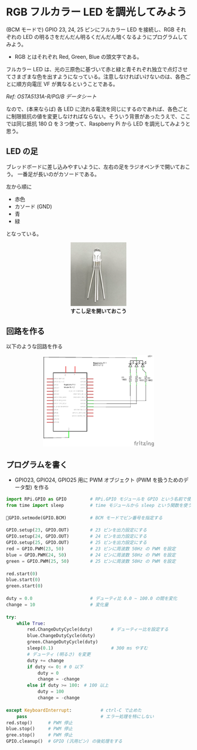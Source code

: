 # RGB フルカラー LED を調光してみよう

(BCM モードで) GPIO 23, 24, 25 ピンにフルカラー LED を接続し、RGB それぞれの LED の明るさをだんだん明るくだんだん暗くなるようにプログラムしてみよう。

- RGB とはそれぞれ Red, Green, Blue の頭文字である。

フルカラー LED は、光の三原色に基づいて赤と緑と青それぞれ独立で点灯させてさまざまな色を出すようになっている。注意しなければいけないのは、各色ごとに順方向電圧 VF が異なるということである。

*Ref: OSTA5131A-R/PG/B データシート*

なので、(本来ならば) 各 LED に流れる電流を同じにするのであれば、各色ごとに制限抵抗の値を変更しなければならない。そういう背景があったうえで、ここでは同じ抵抗 180 Ω を３つ使って、Raspberry Pi から LED を調光してみようと思う。

## LED の足

ブレッドボードに差し込みやすいように、左右の足をラジオペンチで開いておこう。
一番足が長いのがカソードである。

左から順に
- 赤色
- カソード (GND)
- 青
- 緑

となっている。

<div style="text-align: center;">
    <img src="./images/image41.png" width="30%"></br>
    <b>すこし足を開いておこう</b>
</div>

## 回路を作る

以下のような回路を作る

<div style="text-align: center;">
    <img src="./images/image42.png" width="60%"></br>
</div>

## プログラムを書く

- GPIO23, GPIO24, GPIO25 用に PWM オブジェクト (PWM を扱うためのデータ型) を作る

```python
import RPi.GPIO as GPIO         # RPi.GPIO モジュールを GPIO という名前で使う
from time import sleep          # time モジュールから sleep という関数を使う

GPIO.setmode(GPIO.BCM)         # BCM モードでピン番号を指定する

GPIO.setup(23, GPIO.OUT)        # 23 ピンを出力設定にする
GPIO.setup(24, GPIO.OUT)        # 24 ピンを出力設定にする
GPIO.setup(25, GPIO.OUT)        # 25 ピンを出力設定にする
red = GPIO.PWM(23, 50)          # 23 ピンに周波数 50Hz の PWM を設定
blue = GPIO.PWM(24, 50)         # 24 ピンに周波数 50Hz の PWM を設定
green = GPIO.PWM(25, 50)        # 25 ピンに周波数 50Hz の PWM を設定

red.start(0)
blue.start(0)
green.start(0)

duty = 0.0                      # デューティ比 0.0 ~ 100.0 の間を変化
change = 10                     # 変化量

try:
    while True:
        red.ChangeDutyCycle(duty)       # デューティー比を設定する  
        blue.ChangeDutyCycle(duty)
        green.ChangeDutyCycle(duty)
        sleep(0.1)                      # 300 ms やすむ
        # デューティ (明るさ) を変更
        duty += change
        if duty <= 0: # 0 以下
            duty = 0
            change = -change
        else if duty >= 100:　# 100 以上
            duty = 100
            change = -change

except KeyboardInterrupt:           # ctrl-C で止めた
    pass                            # エラー処理を特にしない
red.stop()      # PWM 停止
blue.stop()     # PWM 停止
gree.stop()     # PWM 停止
GPIO.cleanup()  # GPIO (汎用ピン) の後処理をする
```
